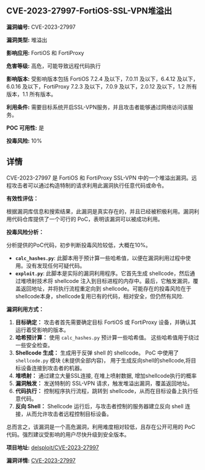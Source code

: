 ## CVE-2023-27997-FortiOS-SSL-VPN堆溢出

**漏洞编号:** CVE-2023-27997

**漏洞类型:** 堆溢出

**影响应用:** FortiOS 和 FortiProxy

**危害等级:** 高危，可能导致远程代码执行

**影响版本:** 受影响版本包括 FortiOS 7.2.4 及以下，7.0.11 及以下，6.4.12 及以下，6.0.16 及以下，FortiProxy 7.2.3 及以下，7.0.9 及以下，2.0.12 及以下，1.2 所有版本，1.1 所有版本。

**利用条件:** 需要目标系统开启SSL-VPN服务，并且攻击者能够通过网络访问该服务。

**POC 可用性:** 是

**投毒风险:** 10%

## 详情

CVE-2023-27997 是 FortiOS 和 FortiProxy SSL-VPN 中的一个堆溢出漏洞。远程攻击者可以通过构造特制的请求利用此漏洞执行任意代码或命令。

**有效性评估：**

根据漏洞库信息和搜索结果，此漏洞是真实存在的，并且已经被积极利用。漏洞利用代码仓库提供了一个可行的 PoC，表明该漏洞可以被成功利用。

**投毒风险分析：**

分析提供的PoC代码，初步判断投毒风险较低，大概在10%。

*   **`calc_hashes.py`**: 此脚本用于预计算一些哈希值，以便在漏洞利用过程中使用。没有发现任何可疑代码。
*   **`exploit.py`**: 此脚本是实际的漏洞利用程序。它首先生成 shellcode，然后通过堆喷射技术将 shellcode 注入到目标进程的内存中。最后，它触发漏洞，覆盖返回地址，并将执行流程重定向到 shellcode。可能存在的投毒风险在于shellcode本身，shellcode复用已有的代码，相对安全，但仍然有风险.

**漏洞利用方式：**

1.  **目标确定：** 攻击者首先需要确定目标 FortiOS 或 FortiProxy 设备，并确认其运行着受影响的版本。
2.  **哈希预计算：** 使用 `calc_hashes.py` 预计算一些哈希值。 这些哈希值用于绕过一些安全检查。
3.  **Shellcode 生成：** 生成用于反弹 shell 的 shellcode。 PoC 中使用了 `shellcode.py` 模块 (未提供全部内容)， 用于生成反向shell的shellcode,将目标设备连接到攻击者的机器。
4.  **堆喷射：** 通过建立大量SSL连接, 在堆上喷射数据, 增加shellcode执行的概率
5.  **漏洞触发：**  发送特制的 SSL-VPN 请求，触发堆溢出漏洞，覆盖返回地址。
6.  **代码执行：** 控制程序执行流程，跳转到 shellcode，从而在目标设备上执行任意代码。
7.  **反向 Shell：** Shellcode 运行后，与攻击者控制的服务器建立反向 shell 连接，从而允许攻击者远程控制目标设备。

总而言之，该漏洞是一个高危漏洞，利用难度相对较低，且存在公开可用的 PoC 代码。强烈建议受影响的用户尽快升级到安全版本。

**项目地址:** [delsploit/CVE-2023-27997](https://github.com/delsploit/CVE-2023-27997)

**漏洞详情:** [CVE-2023-27997](https://nvd.nist.gov/vuln/detail/CVE-2023-27997)